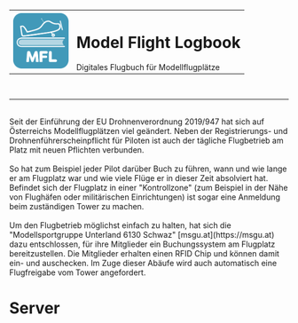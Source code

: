 <div align="center">
    <table>
        <tr>
            <td>
                <img src="./terminal/_resources/images/Logo.svg" width="100">
            </td>
            <td>
                <h1>Model Flight Logbook</h1>
                Digitales Flugbuch für Modellflugplätze
            </td>
        </tr>
    </table>
</div>
<p>
    <br/><hr/><br/>
    Seit der Einführung der EU Drohnenverordnung 2019/947 hat sich auf Österreichs Modellflugplätzen viel geändert. Neben der Registrierungs- und Drohnenführerscheinpflicht für Piloten ist auch der tägliche Flugbetrieb am Platz mit neuen Pflichten verbunden.<br/><br/>
    So hat zum Beispiel jeder Pilot darüber Buch zu führen, wann und wie lange er am Flugplatz war und wie viele Flüge er in dieser Zeit absolviert hat. Befindet sich der Flugplatz in einer "Kontrollzone" (zum Beispiel in der Nähe von Flughäfen oder militärischen Einrichtungen) ist sogar eine Anmeldung beim zuständigen Tower zu machen.<br><br/>
    Um den Flugbetrieb möglichst einfach zu halten, hat sich die "Modellsportgruppe Unterland 6130 Schwaz" [msgu.at](https://msgu.at) dazu entschlossen, für ihre Mitglieder ein Buchungssystem am Flugplatz bereitzustellen. Die Mitglieder erhalten einen RFID Chip und können damit ein- und auschecken. Im Zuge dieser Abäufe wird auch automatisch eine Flugfreigabe vom Tower angefordert.
</p>

# Server